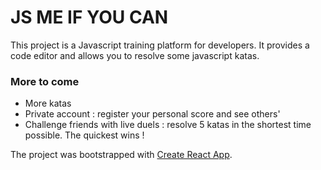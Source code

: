 # JS ME IF YOU CAN
This project is a Javascript training platform for developers.
It provides a code editor and allows you to resolve some javascript katas.

### More to come
- More katas
- Private account : register your personal score and see others'
- Challenge friends with live duels : resolve 5 katas in the shortest time possible. The quickest wins !

The project was bootstrapped with [Create React App](https://github.com/facebookincubator/create-react-app).
